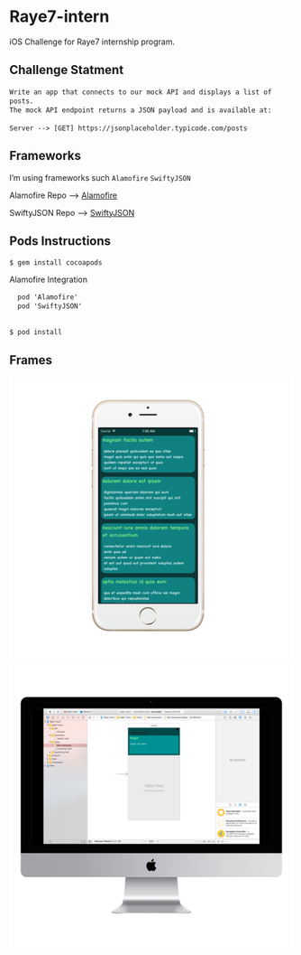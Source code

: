 # Raye7-intern
iOS Challenge for Raye7 internship program.

## Challenge Statment

```
Write an app that connects to our mock API and displays a list of posts.
The mock API endpoint returns a JSON payload and is available at:

Server --> [GET] https://jsonplaceholder.typicode.com/posts

```

## Frameworks

I’m using frameworks such  ``` Alamofire ``` ``` SwiftyJSON ```

Alamofire Repo -->  [Alamofire](https://github.com/Alamofire/Alamofire)

SwiftyJSON Repo --> [SwiftyJSON](https://github.com/SwiftyJSON/SwiftyJSON)


## Pods Instructions

``` 
$ gem install cocoapods

```
Alamofire Integration 
```
  pod 'Alamofire'
  pod 'SwiftyJSON'
  
```
```
$ pod install

```

## Frames
![](ScreenShot/iPhone6.png)
![](ScreenShot/AM_imac2015_front.png)
